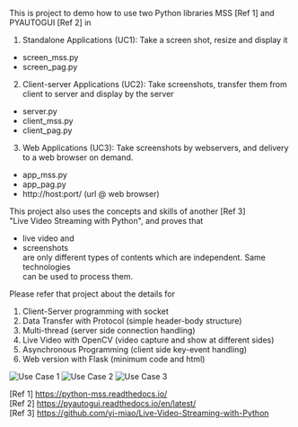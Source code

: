 This is project to demo how to use two Python libraries MSS [Ref 1] and PYAUTOGUI [Ref 2] in   
1. Standalone Applications (UC1): Take a screen shot, resize and display it  
- screen_mss.py  
- screen_pag.py  
2. Client-server Applications (UC2): Take screenshots, transfer them from client 
to server and display by the server  
- server.py  
- client_mss.py  
- client_pag.py  
3. Web Applications (UC3): Take screenshots by webservers, and delivery to 
a web browser on demand.
- app_mss.py  
- app_pag.py  
- http://host:port/ (url @ web browser)

This project also uses the concepts and skills of another [Ref 3]  
"Live Video Streaming with Python", and proves that 
- live video and  
- screenshots  
are only different types of contents which are independent. Same technologies  
can be used to process them.  
 
Please refer that project about the details for
1. Client-Server programming with socket
2. Data Transfer with Protocol (simple header-body structure)
3. Multi-thread (server side connection handling)
4. Live Video with OpenCV (video capture and show at different sides)
5. Asynchronous Programming (client side key-event handling)
6. Web version with Flask (minimum code and html)

![Use Case 1](usecase1.jpg)
![Use Case 2](usecase2.jpg)
![Use Case 3](usecase3.jpg)

[Ref 1] https://python-mss.readthedocs.io/  
[Ref 2] https://pyautogui.readthedocs.io/en/latest/  
[Ref 3] https://github.com/yi-miao/Live-Video-Streaming-with-Python  
